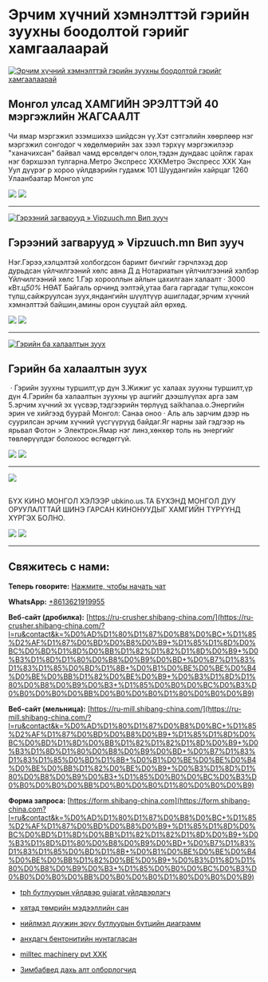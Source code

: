 # Эрчим хүчний хэмнэлттэй гэрийн зуухны боодолтой гэрийг хамгаалаарай

<a href="https://swt.shibang-china.com/?l=ru&img&k=%D0%AD%D1%80%D1%87%D0%B8%D0%BC+%D1%85%D2%AF%D1%87%D0%BD%D0%B8%D0%B9+%D1%85%D1%8D%D0%BC%D0%BD%D1%8D%D0%BB%D1%82%D1%82%D1%8D%D0%B9+%D0%B3%D1%8D%D1%80%D0%B8%D0%B9%D0%BD+%D0%B7%D1%83%D1%83%D1%85%D0%BD%D1%8B+%D0%B1%D0%BE%D0%BE%D0%B4%D0%BE%D0%BB%D1%82%D0%BE%D0%B9+%D0%B3%D1%8D%D1%80%D0%B8%D0%B9%D0%B3+%D1%85%D0%B0%D0%BC%D0%B3%D0%B0%D0%B0%D0%BB%D0%B0%D0%B0%D1%80%D0%B0%D0%B9" target="_blank">![Эрчим хүчний хэмнэлттэй гэрийн зуухны боодолтой гэрийг хамгаалаарай](http://static.shibang-china.com/all-800x300/741.jpg)</a>

## Монгол улсад ХАМГИЙН ЭРЭЛТТЭЙ 40 мэргэжлийн ЖАГСААЛТ
Чи ямар мэргэжил эзэмшихээ шийдсэн үү.Хэт сэтгэлийн хөөрлөөр нэг мэргэжил сонгодог ч хөдөлмөрийн зах зээл тэрхүү мэргэжилээр &quot;ханачихсан&quot; байвал чамд өрсөлдөгч олон,тэдэн дундаас цойлж гарах нэг бэрхшээл тулгарна.Метро Экспресс ХХКМетро Экспресс ХХК Хан Уул дүүрэг р хороо үйлдвэрийн гудамж 101 Шуудангийн хайрцаг 1260 Улаанбаатар Монгол улс


<a href="https://whatsapp.shibangsoft.com/WhatsApp.php" target="_blank" title="WhatsApp">![](http://static.shibang-china.com/icon/whatsapp.png)</a> <a href="https://swt.shibang-china.com/?l=ru&icon&k=%D0%AD%D1%80%D1%87%D0%B8%D0%BC+%D1%85%D2%AF%D1%87%D0%BD%D0%B8%D0%B9+%D1%85%D1%8D%D0%BC%D0%BD%D1%8D%D0%BB%D1%82%D1%82%D1%8D%D0%B9+%D0%B3%D1%8D%D1%80%D0%B8%D0%B9%D0%BD+%D0%B7%D1%83%D1%83%D1%85%D0%BD%D1%8B+%D0%B1%D0%BE%D0%BE%D0%B4%D0%BE%D0%BB%D1%82%D0%BE%D0%B9+%D0%B3%D1%8D%D1%80%D0%B8%D0%B9%D0%B3+%D1%85%D0%B0%D0%BC%D0%B3%D0%B0%D0%B0%D0%BB%D0%B0%D0%B0%D1%80%D0%B0%D0%B9" target="_blank">![](http://static.shibang-china.com/icon/chat-ru.png)</a>

---

<a href="https://swt.shibang-china.com/?l=ru&img&k=%D0%AD%D1%80%D1%87%D0%B8%D0%BC+%D1%85%D2%AF%D1%87%D0%BD%D0%B8%D0%B9+%D1%85%D1%8D%D0%BC%D0%BD%D1%8D%D0%BB%D1%82%D1%82%D1%8D%D0%B9+%D0%B3%D1%8D%D1%80%D0%B8%D0%B9%D0%BD+%D0%B7%D1%83%D1%83%D1%85%D0%BD%D1%8B+%D0%B1%D0%BE%D0%BE%D0%B4%D0%BE%D0%BB%D1%82%D0%BE%D0%B9+%D0%B3%D1%8D%D1%80%D0%B8%D0%B9%D0%B3+%D1%85%D0%B0%D0%BC%D0%B3%D0%B0%D0%B0%D0%BB%D0%B0%D0%B0%D1%80%D0%B0%D0%B9" target="_blank">![Гэрээний загварууд &#187; Vipzuuch.mn Вип зууч](http://static.shibang-china.com/all-800x300/126.jpg)</a>

## Гэрээний загварууд &#187; Vipzuuch.mn Вип зууч
Нэг.Гэрээ,хэлцэлтэй холбогдсон баримт бичгийг гэрчлэхэд дор дурьдсан үйлчилгээний хөлс авна Д д Нотариатын үйлчилгээний хэлбэр Үйлчилгээний хөлс 1.Гэр хорооллын айлын цахилгаан халаалт&nbsp;&#0183;&#32;3000 кВт.ц*50%* НӨАТ Байгаль орчинд ээлтэй,утаа бага гаргадаг түлш,коксон түлш,сайжруулсан зуух,яндангийн шүүлтүүр ашигладаг,эрчим хүчний хэмнэлттэй байшин,амины орон сууцтай айл өрхөд.


<a href="https://whatsapp.shibangsoft.com/WhatsApp.php" target="_blank" title="WhatsApp">![](http://static.shibang-china.com/icon/whatsapp.png)</a> <a href="https://swt.shibang-china.com/?l=ru&icon&k=%D0%AD%D1%80%D1%87%D0%B8%D0%BC+%D1%85%D2%AF%D1%87%D0%BD%D0%B8%D0%B9+%D1%85%D1%8D%D0%BC%D0%BD%D1%8D%D0%BB%D1%82%D1%82%D1%8D%D0%B9+%D0%B3%D1%8D%D1%80%D0%B8%D0%B9%D0%BD+%D0%B7%D1%83%D1%83%D1%85%D0%BD%D1%8B+%D0%B1%D0%BE%D0%BE%D0%B4%D0%BE%D0%BB%D1%82%D0%BE%D0%B9+%D0%B3%D1%8D%D1%80%D0%B8%D0%B9%D0%B3+%D1%85%D0%B0%D0%BC%D0%B3%D0%B0%D0%B0%D0%BB%D0%B0%D0%B0%D1%80%D0%B0%D0%B9" target="_blank">![](http://static.shibang-china.com/icon/chat-ru.png)</a>

---

<a href="https://swt.shibang-china.com/?l=ru&img&k=%D0%AD%D1%80%D1%87%D0%B8%D0%BC+%D1%85%D2%AF%D1%87%D0%BD%D0%B8%D0%B9+%D1%85%D1%8D%D0%BC%D0%BD%D1%8D%D0%BB%D1%82%D1%82%D1%8D%D0%B9+%D0%B3%D1%8D%D1%80%D0%B8%D0%B9%D0%BD+%D0%B7%D1%83%D1%83%D1%85%D0%BD%D1%8B+%D0%B1%D0%BE%D0%BE%D0%B4%D0%BE%D0%BB%D1%82%D0%BE%D0%B9+%D0%B3%D1%8D%D1%80%D0%B8%D0%B9%D0%B3+%D1%85%D0%B0%D0%BC%D0%B3%D0%B0%D0%B0%D0%BB%D0%B0%D0%B0%D1%80%D0%B0%D0%B9" target="_blank">![Гэрийн ба халаалтын зуух](http://static.shibang-china.com/all-800x300/138.jpg)</a>

## Гэрийн ба халаалтын зуух
&nbsp;&#0183;&#32;Гэрийн зуухны туршилт,үр дүн 3.Жижиг ус халаах зуухны туршилт,үр дүн 4.Гэрийн ба халаалтын зуухны үр ашгийг дээшлүүлэх арга зам 5.эрчим хүчний эх үүсвэр,тэдгээрийн төрлүүд saikhanaa.o.Энергийн эрин vе хийгээд буурай Монгол: Санаа оноо&nbsp;&#0183;&#32;Аль аль зарчим дээр нь суурилсан эрчим хүчний үүсгүүрүүд байдаг.Яг нарны зай гэдгээр нь ярьвал Фотон &gt; Электрон.Ямар нэг линз,хөнхөр толь нь энергийг төвлөрүүлдэг болохоос өсгөдөггүй.


<a href="https://whatsapp.shibangsoft.com/WhatsApp.php" target="_blank" title="WhatsApp">![](http://static.shibang-china.com/icon/whatsapp.png)</a> <a href="https://swt.shibang-china.com/?l=ru&icon&k=%D0%AD%D1%80%D1%87%D0%B8%D0%BC+%D1%85%D2%AF%D1%87%D0%BD%D0%B8%D0%B9+%D1%85%D1%8D%D0%BC%D0%BD%D1%8D%D0%BB%D1%82%D1%82%D1%8D%D0%B9+%D0%B3%D1%8D%D1%80%D0%B8%D0%B9%D0%BD+%D0%B7%D1%83%D1%83%D1%85%D0%BD%D1%8B+%D0%B1%D0%BE%D0%BE%D0%B4%D0%BE%D0%BB%D1%82%D0%BE%D0%B9+%D0%B3%D1%8D%D1%80%D0%B8%D0%B9%D0%B3+%D1%85%D0%B0%D0%BC%D0%B3%D0%B0%D0%B0%D0%BB%D0%B0%D0%B0%D1%80%D0%B0%D0%B9" target="_blank">![](http://static.shibang-china.com/icon/chat-ru.png)</a>

---

<a href="https://swt.shibang-china.com/?l=ru&img&k=%D0%AD%D1%80%D1%87%D0%B8%D0%BC+%D1%85%D2%AF%D1%87%D0%BD%D0%B8%D0%B9+%D1%85%D1%8D%D0%BC%D0%BD%D1%8D%D0%BB%D1%82%D1%82%D1%8D%D0%B9+%D0%B3%D1%8D%D1%80%D0%B8%D0%B9%D0%BD+%D0%B7%D1%83%D1%83%D1%85%D0%BD%D1%8B+%D0%B1%D0%BE%D0%BE%D0%B4%D0%BE%D0%BB%D1%82%D0%BE%D0%B9+%D0%B3%D1%8D%D1%80%D0%B8%D0%B9%D0%B3+%D1%85%D0%B0%D0%BC%D0%B3%D0%B0%D0%B0%D0%BB%D0%B0%D0%B0%D1%80%D0%B0%D0%B9" target="_blank">![](http://static.shibang-china.com/all-800x300/1438.jpg)</a>

## 
БҮХ КИНО МОНГОЛ ХЭЛЭЭР ubkino.us.ТА БҮХЭНД МОНГОЛ ДУУ ОРУУЛАЛТТАЙ ШИНЭ ГАРСАН КИНОНУУДЫГ ХАМГИЙН ТҮРҮҮНД ХҮРГЭХ БОЛНО.

<a href="https://whatsapp.shibangsoft.com/WhatsApp.php" target="_blank" title="WhatsApp">![](http://static.shibang-china.com/icon/whatsapp.png)</a> <a href="https://swt.shibang-china.com/?l=ru&icon&k=%D0%AD%D1%80%D1%87%D0%B8%D0%BC+%D1%85%D2%AF%D1%87%D0%BD%D0%B8%D0%B9+%D1%85%D1%8D%D0%BC%D0%BD%D1%8D%D0%BB%D1%82%D1%82%D1%8D%D0%B9+%D0%B3%D1%8D%D1%80%D0%B8%D0%B9%D0%BD+%D0%B7%D1%83%D1%83%D1%85%D0%BD%D1%8B+%D0%B1%D0%BE%D0%BE%D0%B4%D0%BE%D0%BB%D1%82%D0%BE%D0%B9+%D0%B3%D1%8D%D1%80%D0%B8%D0%B9%D0%B3+%D1%85%D0%B0%D0%BC%D0%B3%D0%B0%D0%B0%D0%BB%D0%B0%D0%B0%D1%80%D0%B0%D0%B9" target="_blank">![](http://static.shibang-china.com/icon/chat-ru.png)</a>

---
## Свяжитесь с нами:

**Теперь говорите:** [Нажмите, чтобы начать чат](https://swt.shibang-china.com?l=ru&contact&k=%D0%AD%D1%80%D1%87%D0%B8%D0%BC+%D1%85%D2%AF%D1%87%D0%BD%D0%B8%D0%B9+%D1%85%D1%8D%D0%BC%D0%BD%D1%8D%D0%BB%D1%82%D1%82%D1%8D%D0%B9+%D0%B3%D1%8D%D1%80%D0%B8%D0%B9%D0%BD+%D0%B7%D1%83%D1%83%D1%85%D0%BD%D1%8B+%D0%B1%D0%BE%D0%BE%D0%B4%D0%BE%D0%BB%D1%82%D0%BE%D0%B9+%D0%B3%D1%8D%D1%80%D0%B8%D0%B9%D0%B3+%D1%85%D0%B0%D0%BC%D0%B3%D0%B0%D0%B0%D0%BB%D0%B0%D0%B0%D1%80%D0%B0%D0%B9)

**WhatsApp:**  [+8613621919955](https://whatsapp.shibangsoft.com/WhatsApp.php)

**Веб-сайт (дробилка):** [https://ru-crusher.shibang-china.com/](https://ru-crusher.shibang-china.com/?l=ru&contact&k=%D0%AD%D1%80%D1%87%D0%B8%D0%BC+%D1%85%D2%AF%D1%87%D0%BD%D0%B8%D0%B9+%D1%85%D1%8D%D0%BC%D0%BD%D1%8D%D0%BB%D1%82%D1%82%D1%8D%D0%B9+%D0%B3%D1%8D%D1%80%D0%B8%D0%B9%D0%BD+%D0%B7%D1%83%D1%83%D1%85%D0%BD%D1%8B+%D0%B1%D0%BE%D0%BE%D0%B4%D0%BE%D0%BB%D1%82%D0%BE%D0%B9+%D0%B3%D1%8D%D1%80%D0%B8%D0%B9%D0%B3+%D1%85%D0%B0%D0%BC%D0%B3%D0%B0%D0%B0%D0%BB%D0%B0%D0%B0%D1%80%D0%B0%D0%B9)

**Веб-сайт (мельница):** [https://ru-mill.shibang-china.com/](https://ru-mill.shibang-china.com/?l=ru&contact&k=%D0%AD%D1%80%D1%87%D0%B8%D0%BC+%D1%85%D2%AF%D1%87%D0%BD%D0%B8%D0%B9+%D1%85%D1%8D%D0%BC%D0%BD%D1%8D%D0%BB%D1%82%D1%82%D1%8D%D0%B9+%D0%B3%D1%8D%D1%80%D0%B8%D0%B9%D0%BD+%D0%B7%D1%83%D1%83%D1%85%D0%BD%D1%8B+%D0%B1%D0%BE%D0%BE%D0%B4%D0%BE%D0%BB%D1%82%D0%BE%D0%B9+%D0%B3%D1%8D%D1%80%D0%B8%D0%B9%D0%B3+%D1%85%D0%B0%D0%BC%D0%B3%D0%B0%D0%B0%D0%BB%D0%B0%D0%B0%D1%80%D0%B0%D0%B9)

**Форма запроса:** [https://form.shibang-china.com](https://form.shibang-china.com?l=ru&contact&k=%D0%AD%D1%80%D1%87%D0%B8%D0%BC+%D1%85%D2%AF%D1%87%D0%BD%D0%B8%D0%B9+%D1%85%D1%8D%D0%BC%D0%BD%D1%8D%D0%BB%D1%82%D1%82%D1%8D%D0%B9+%D0%B3%D1%8D%D1%80%D0%B8%D0%B9%D0%BD+%D0%B7%D1%83%D1%83%D1%85%D0%BD%D1%8B+%D0%B1%D0%BE%D0%BE%D0%B4%D0%BE%D0%BB%D1%82%D0%BE%D0%B9+%D0%B3%D1%8D%D1%80%D0%B8%D0%B9%D0%B3+%D1%85%D0%B0%D0%BC%D0%B3%D0%B0%D0%B0%D0%BB%D0%B0%D0%B0%D1%80%D0%B0%D0%B9)

* [tph бутлуурын үйлдвэр gujarat үйлдвэрлэгч](../129/tph%20%D0%B1%D1%83%D1%82%D0%BB%D1%83%D1%83%D1%80%D1%8B%D0%BD%20%D2%AF%D0%B9%D0%BB%D0%B4%D0%B2%D1%8D%D1%80%20gujarat%20%D2%AF%D0%B9%D0%BB%D0%B4%D0%B2%D1%8D%D1%80%D0%BB%D1%8D%D0%B3%D1%87.md)

* [хятад төмрийн мэдээллийн сан](../129/%D1%85%D1%8F%D1%82%D0%B0%D0%B4%20%D1%82%D3%A9%D0%BC%D1%80%D0%B8%D0%B9%D0%BD%20%D0%BC%D1%8D%D0%B4%D1%8D%D1%8D%D0%BB%D0%BB%D0%B8%D0%B9%D0%BD%20%D1%81%D0%B0%D0%BD.md)

* [нийлмэл дүүжин эрүү бутлуурын бүтцийн диаграмм](../126/%D0%BD%D0%B8%D0%B9%D0%BB%D0%BC%D1%8D%D0%BB%20%D0%B4%D2%AF%D2%AF%D0%B6%D0%B8%D0%BD%20%D1%8D%D1%80%D2%AF%D2%AF%20%D0%B1%D1%83%D1%82%D0%BB%D1%83%D1%83%D1%80%D1%8B%D0%BD%20%D0%B1%D2%AF%D1%82%D1%86%D0%B8%D0%B9%D0%BD%20%D0%B4%D0%B8%D0%B0%D0%B3%D1%80%D0%B0%D0%BC%D0%BC.md)

* [анхдагч бентонитийн нунтагласан](../130/%D0%B0%D0%BD%D1%85%D0%B4%D0%B0%D0%B3%D1%87%20%D0%B1%D0%B5%D0%BD%D1%82%D0%BE%D0%BD%D0%B8%D1%82%D0%B8%D0%B9%D0%BD%20%D0%BD%D1%83%D0%BD%D1%82%D0%B0%D0%B3%D0%BB%D0%B0%D1%81%D0%B0%D0%BD.md)

* [milltec machinery pvt ХХК](../128/milltec%20machinery%20pvt%20%D0%A5%D0%A5%D0%9A.md)

* [Зимбабвед дахь алт олборлогчид](../130/%D0%97%D0%B8%D0%BC%D0%B1%D0%B0%D0%B1%D0%B2%D0%B5%D0%B4%20%D0%B4%D0%B0%D1%85%D1%8C%20%D0%B0%D0%BB%D1%82%20%D0%BE%D0%BB%D0%B1%D0%BE%D1%80%D0%BB%D0%BE%D0%B3%D1%87%D0%B8%D0%B4.md)